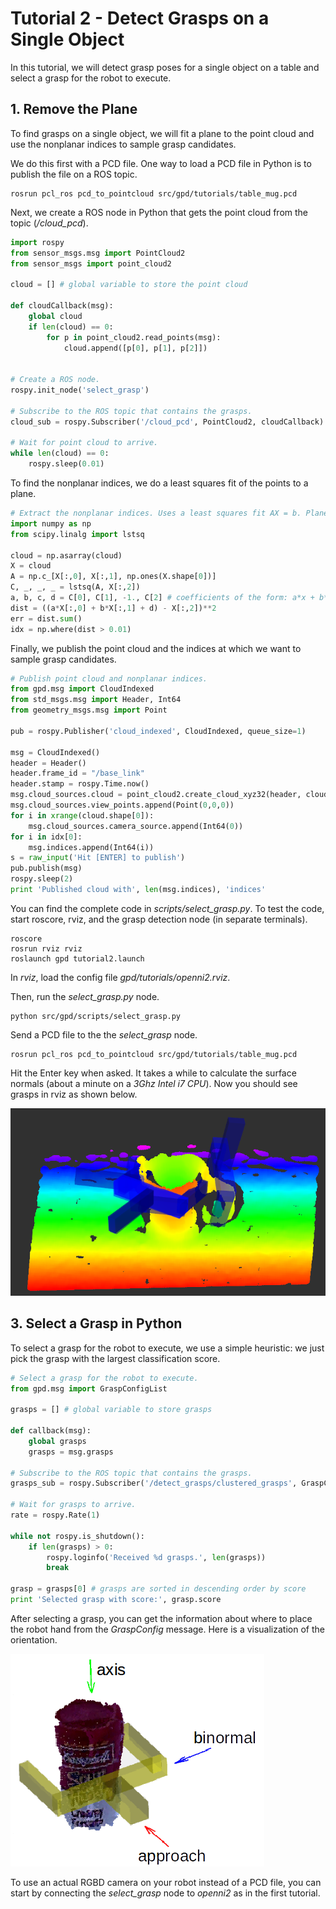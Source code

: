 # Tutorial 2 - Detect Grasps on a Single Object


In this tutorial, we will detect grasp poses for a single object on a table and select a grasp for the robot to execute.


## 1. Remove the Plane

To find grasps on a single object, we will fit a plane to the point cloud and use the nonplanar indices to sample grasp 
candidates. 

We do this first with a PCD file. One way to load a PCD file in Python is to publish the file on a ROS 
topic.
```
rosrun pcl_ros pcd_to_pointcloud src/gpd/tutorials/table_mug.pcd
```

Next, we create a ROS node in Python that gets the point cloud from the topic (*/cloud_pcd*).
```python
import rospy
from sensor_msgs.msg import PointCloud2
from sensor_msgs import point_cloud2

cloud = [] # global variable to store the point cloud

def cloudCallback(msg):
    global cloud
    if len(cloud) == 0:
        for p in point_cloud2.read_points(msg):
            cloud.append([p[0], p[1], p[2]])


# Create a ROS node.
rospy.init_node('select_grasp')

# Subscribe to the ROS topic that contains the grasps.
cloud_sub = rospy.Subscriber('/cloud_pcd', PointCloud2, cloudCallback)

# Wait for point cloud to arrive.
while len(cloud) == 0:
    rospy.sleep(0.01)
```

To find the nonplanar indices, we do a least squares fit of the points to a plane.
```python
# Extract the nonplanar indices. Uses a least squares fit AX = b. Plane equation: z = ax + by + c.
import numpy as np
from scipy.linalg import lstsq

cloud = np.asarray(cloud)
X = cloud
A = np.c_[X[:,0], X[:,1], np.ones(X.shape[0])]
C, _, _, _ = lstsq(A, X[:,2])
a, b, c, d = C[0], C[1], -1., C[2] # coefficients of the form: a*x + b*y + c*z + d = 0.
dist = ((a*X[:,0] + b*X[:,1] + d) - X[:,2])**2
err = dist.sum()
idx = np.where(dist > 0.01)
```

Finally, we publish the point cloud and the indices at which we want to sample grasp candidates.
```python
# Publish point cloud and nonplanar indices.
from gpd.msg import CloudIndexed
from std_msgs.msg import Header, Int64
from geometry_msgs.msg import Point

pub = rospy.Publisher('cloud_indexed', CloudIndexed, queue_size=1)

msg = CloudIndexed()
header = Header()
header.frame_id = "/base_link"
header.stamp = rospy.Time.now()
msg.cloud_sources.cloud = point_cloud2.create_cloud_xyz32(header, cloud.tolist())
msg.cloud_sources.view_points.append(Point(0,0,0))
for i in xrange(cloud.shape[0]):
    msg.cloud_sources.camera_source.append(Int64(0))
for i in idx[0]:
    msg.indices.append(Int64(i))    
s = raw_input('Hit [ENTER] to publish')
pub.publish(msg)
rospy.sleep(2)
print 'Published cloud with', len(msg.indices), 'indices'
```

You can find the complete code in *scripts/select_grasp.py*. To test the code, start roscore, rviz, and the grasp 
detection node (in separate terminals).
```
roscore
rosrun rviz rviz
roslaunch gpd tutorial2.launch
```

In *rviz*, load the config file *gpd/tutorials/openni2.rviz*.

Then, run the *select_grasp.py* node.
```
python src/gpd/scripts/select_grasp.py
```

Send a PCD file to the the *select_grasp* node.
```
rosrun pcl_ros pcd_to_pointcloud src/gpd/tutorials/table_mug.pcd
```

Hit the Enter key when asked. It takes a while to calculate the surface normals (about a minute on a 
*3Ghz Intel i7 CPU*). Now you should see grasps in rviz as shown below.

![rviz screenshot](./rviz_grasps_tutorial2.png "Grasps visualized in rviz")


## 3. Select a Grasp in Python

To select a grasp for the robot to execute, we use a simple heuristic: we just pick the grasp with the largest 
classification score.

```python
# Select a grasp for the robot to execute.
from gpd.msg import GraspConfigList

grasps = [] # global variable to store grasps

def callback(msg):
    global grasps
    grasps = msg.grasps

# Subscribe to the ROS topic that contains the grasps.
grasps_sub = rospy.Subscriber('/detect_grasps/clustered_grasps', GraspConfigList, callback)

# Wait for grasps to arrive.
rate = rospy.Rate(1)

while not rospy.is_shutdown():    
    if len(grasps) > 0:
        rospy.loginfo('Received %d grasps.', len(grasps))
        break

grasp = grasps[0] # grasps are sorted in descending order by score
print 'Selected grasp with score:', grasp.score
```

After selecting a grasp, you can get the information about where to place the robot hand 
from the *GraspConfig* message. Here is a visualization of the orientation.

![hand orientation](./hand_frame.png "Hand orientation")

To use an actual RGBD camera on your robot instead of a PCD file, you can start by connecting the *select_grasp* node 
to *openni2* as in the first tutorial.


